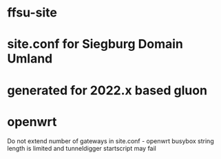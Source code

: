 # ffsu-site
# site.conf for Siegburg Domain Umland
# generated for 2022.x based gluon
# openwrt

Do not extend number of gateways in site.conf  - openwrt busybox string length is limited and tunneldigger startscript may fail
